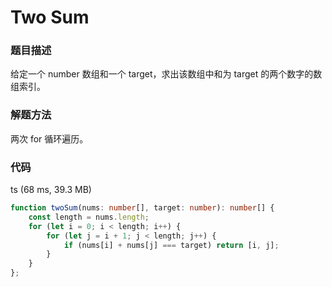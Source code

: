 # Two Sum

### 题目描述

给定一个 number 数组和一个 target，求出该数组中和为 target 的两个数字的数组索引。

### 解题方法

两次 for 循环遍历。

### 代码

ts (68 ms, 39.3 MB)

```typescript
function twoSum(nums: number[], target: number): number[] {
    const length = nums.length;
    for (let i = 0; i < length; i++) {
        for (let j = i + 1; j < length; j++) {
            if (nums[i] + nums[j] === target) return [i, j];
        }
    }
};
```
